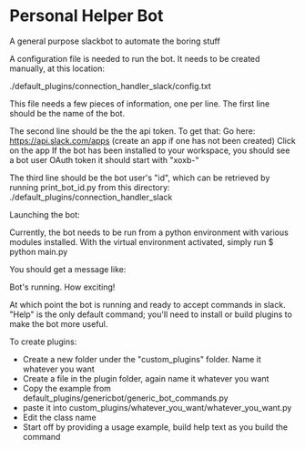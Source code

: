 # Personal Helper Bot

A general purpose slackbot to automate the boring stuff


A configuration file is needed to run the bot.
It needs to be created manually, at this location:

./default_plugins/connection_handler_slack/config.txt

This file needs a few pieces of information, one per line. The first line should be the name of the bot.

The second line should be the the api token. To get that:
Go here: https://api.slack.com/apps
(create an app if one has not been created)
Click on the app 
If the bot has been installed to your workspace, you should see a bot user OAuth token it should start with "xoxb-"

The third line should be the bot user's "id", which can be retrieved by running print_bot_id.py from this directory:
./default_plugins/connection_handler_slack


Launching the bot:

Currently, the bot needs to be run from a python environment with
various modules installed.
With the virtual environment activated, simply run
$ python main.py

You should get a message like:

Bot's running. How exciting!


At which point the bot is running and ready to accept commands in slack.
"Help" is the only default command; you'll need to install or build plugins
to make the bot more useful.

To create plugins:
 - Create a new folder under the "custom_plugins" folder. Name it whatever you want
 - Create a file in the plugin folder, again name it whatever you want
 - Copy the example from default_plugins/genericbot/generic_bot_commands.py
 - paste it into custom_plugins/whatever_you_want/whatever_you_want.py
 - Edit the class name
 - Start off by providing a usage example, build help text as you build the command
